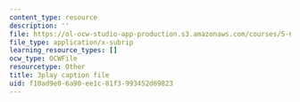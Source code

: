 ```yaml
---
content_type: resource
description: ''
file: https://ol-ocw-studio-app-production.s3.amazonaws.com/courses/5-61-physical-chemistry-fall-2017/f10ad9e06a90ee1c81f3993452d69823_dHXZ2bFV6EE.srt
file_type: application/x-subrip
learning_resource_types: []
ocw_type: OCWFile
resourcetype: Other
title: 3play caption file
uid: f10ad9e0-6a90-ee1c-81f3-993452d69823
---
```


